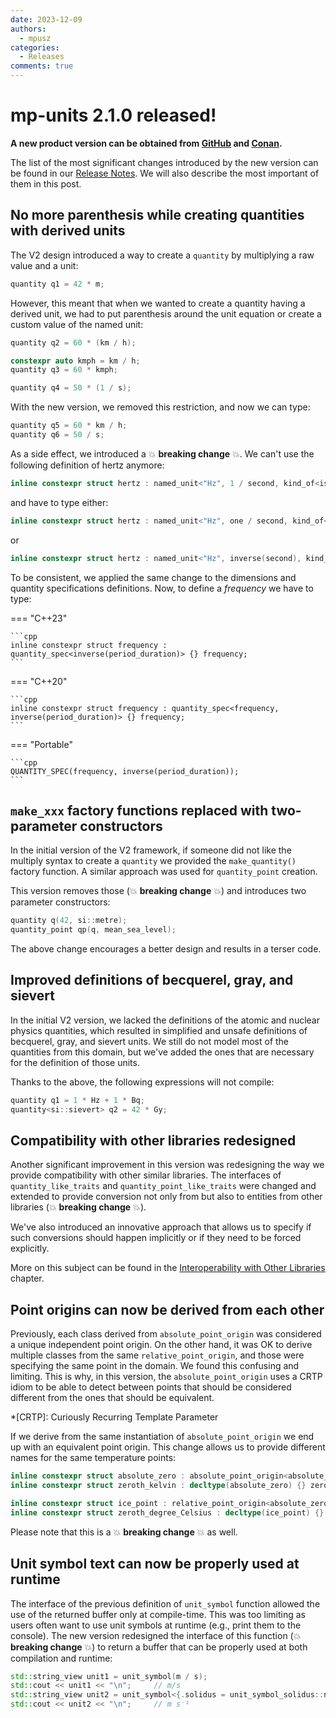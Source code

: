 ```yaml
---
date: 2023-12-09
authors:
  - mpusz
categories:
  - Releases
comments: true
---
```


# mp-units 2.1.0 released!

**A new product version can be obtained from
[GitHub](https://github.com/mpusz/mp-units/releases/tag/v2.1.0) and
[Conan](https://conan.io/center/recipes/mp-units?version=2.1.0).**

The list of the most significant changes introduced by the new version can be found in our
[Release Notes](../../release_notes.md#2.1.0). We will also describe the most important of them
in this post.

<!-- more -->

## No more parenthesis while creating quantities with derived units

The V2 design introduced a way to create a `quantity` by multiplying a raw value and a unit:

```cpp
quantity q1 = 42 * m;
```

However, this meant that when we wanted to create a quantity having a derived unit, we had to put
parenthesis around the unit equation or create a custom value of the named unit:

```cpp
quantity q2 = 60 * (km / h);

constexpr auto kmph = km / h;
quantity q3 = 60 * kmph;

quantity q4 = 50 * (1 / s);
```

With the new version, we removed this restriction, and now we can type:

```cpp
quantity q5 = 60 * km / h;
quantity q6 = 50 / s;
```

As a side effect, we introduced a :boom: **breaking change** :boom:. We can't use the following definition of
hertz anymore:

```cpp
inline constexpr struct hertz : named_unit<"Hz", 1 / second, kind_of<isq::frequency>> {} hertz;
```

and have to type either:

```cpp
inline constexpr struct hertz : named_unit<"Hz", one / second, kind_of<isq::frequency>> {} hertz;
```

or

```cpp
inline constexpr struct hertz : named_unit<"Hz", inverse(second), kind_of<isq::frequency>> {} hertz;
```

To be consistent, we applied the same change to the dimensions and quantity
specifications definitions. Now, to define a _frequency_ we have to type:

=== "C++23"

    ```cpp
    inline constexpr struct frequency : quantity_spec<inverse(period_duration)> {} frequency;
    ```

=== "C++20"

    ```cpp
    inline constexpr struct frequency : quantity_spec<frequency, inverse(period_duration)> {} frequency;
    ```

=== "Portable"

    ```cpp
    QUANTITY_SPEC(frequency, inverse(period_duration));
    ```

## `make_xxx` factory functions replaced with two-parameter constructors

In the initial version of the V2 framework, if someone did not like the multiply syntax to create
a `quantity` we provided the `make_quantity()` factory function. A similar approach was used for
`quantity_point` creation.

This version removes those (:boom: **breaking change** :boom:) and introduces two parameter
constructors:

```cpp
quantity q(42, si::metre);
quantity_point qp(q, mean_sea_level);
```

The above change encourages a better design and results in a terser code.

## Improved definitions of becquerel, gray, and sievert

In the initial V2 version, we lacked the definitions of the atomic and nuclear physics quantities,
which resulted in simplified and unsafe definitions of becquerel, gray, and sievert units. We still
do not model most of the quantities from this domain, but we've added the ones that are necessary
for the definition of those units.

Thanks to the above, the following expressions will not compile:

```cpp
quantity q1 = 1 * Hz + 1 * Bq;
quantity<si::sievert> q2 = 42 * Gy;
```

## Compatibility with other libraries redesigned

Another significant improvement in this version was redesigning the way we provide compatibility
with other similar libraries. The interfaces of `quantity_like_traits` and `quantity_point_like_traits`
were changed and extended to provide conversion not only from but also to entities from other
libraries (:boom: **breaking change** :boom:).

We've also introduced an innovative approach that allows us to specify if such conversions should
happen implicitly or if they need to be forced explicitly.

More on this subject can be found in the
[Interoperability with Other Libraries](../../users_guide/use_cases/interoperability_with_other_libraries.md)
chapter.


## Point origins can now be derived from each other

Previously, each class derived from `absolute_point_origin` was considered a unique independent
point origin. On the other hand, it was OK to derive multiple classes from the same
`relative_point_origin`, and those were specifying the same point in the domain. We found this
confusing and limiting. This is why, in this version, the `absolute_point_origin` uses a CRTP idiom
to be able to detect between points that should be considered different from the ones that should
be equivalent.

*[CRTP]: Curiously Recurring Template Parameter

If we derive from the same instantiation of `absolute_point_origin` we end up with an equivalent
point origin. This change allows us to provide different names for the same temperature points:

```cpp
inline constexpr struct absolute_zero : absolute_point_origin<absolute_zero, isq::thermodynamic_temperature> {} absolute_zero;
inline constexpr struct zeroth_kelvin : decltype(absolute_zero) {} zeroth_kelvin;

inline constexpr struct ice_point : relative_point_origin<absolute_zero + 273.15 * kelvin> {} ice_point;
inline constexpr struct zeroth_degree_Celsius : decltype(ice_point) {} zeroth_degree_Celsius;
```

Please note that this is a :boom: **breaking change** :boom: as well.


## Unit symbol text can now be properly used at runtime

The interface of the previous definition of `unit_symbol` function allowed the use of the returned
buffer only at compile-time. This was too limiting as users often want to use unit symbols at
runtime (e.g., print them to the console). The new version redesigned the interface of this
function (:boom: **breaking change** :boom:) to return a buffer that can be properly used at both compilation and
runtime:

```cpp
std::string_view unit1 = unit_symbol(m / s);
std::cout << unit1 << "\n";     // m/s
std::string_view unit2 = unit_symbol<{.solidus = unit_symbol_solidus::never}>(m / s);
std::cout << unit2 << "\n";     // m s⁻¹
```
